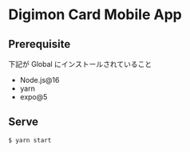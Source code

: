 # Digimon Card Mobile App

## Prerequisite

下記が Global にインストールされていること

- Node.js@16
- yarn
- expo@5

## Serve

```
$ yarn start
```
